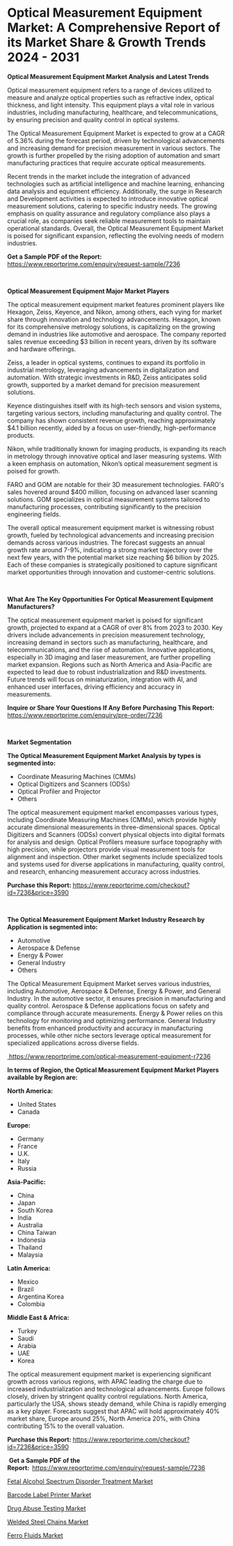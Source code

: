 <p><h1>Optical Measurement Equipment Market: A Comprehensive Report of its Market Share & Growth Trends 2024 - 2031</h1></p><p><strong>Optical Measurement Equipment Market Analysis and Latest Trends</strong></p>
<p><p>Optical measurement equipment refers to a range of devices utilized to measure and analyze optical properties such as refractive index, optical thickness, and light intensity. This equipment plays a vital role in various industries, including manufacturing, healthcare, and telecommunications, by ensuring precision and quality control in optical systems.</p><p>The Optical Measurement Equipment Market is expected to grow at a CAGR of 5.36% during the forecast period, driven by technological advancements and increasing demand for precision measurement in various sectors. The growth is further propelled by the rising adoption of automation and smart manufacturing practices that require accurate optical measurements.</p><p>Recent trends in the market include the integration of advanced technologies such as artificial intelligence and machine learning, enhancing data analysis and equipment efficiency. Additionally, the surge in Research and Development activities is expected to introduce innovative optical measurement solutions, catering to specific industry needs. The growing emphasis on quality assurance and regulatory compliance also plays a crucial role, as companies seek reliable measurement tools to maintain operational standards. Overall, the Optical Measurement Equipment Market is poised for significant expansion, reflecting the evolving needs of modern industries.</p></p>
<p><strong>Get a Sample PDF of the Report:&nbsp;</strong> <a href="https://www.reportprime.com/enquiry/request-sample/7236">https://www.reportprime.com/enquiry/request-sample/7236</a></p>
<p>&nbsp;</p>
<p><strong>Optical Measurement Equipment Major Market Players</strong></p>
<p><p>The optical measurement equipment market features prominent players like Hexagon, Zeiss, Keyence, and Nikon, among others, each vying for market share through innovation and technology advancements. Hexagon, known for its comprehensive metrology solutions, is capitalizing on the growing demand in industries like automotive and aerospace. The company reported sales revenue exceeding $3 billion in recent years, driven by its software and hardware offerings.</p><p>Zeiss, a leader in optical systems, continues to expand its portfolio in industrial metrology, leveraging advancements in digitalization and automation. With strategic investments in R&D, Zeiss anticipates solid growth, supported by a market demand for precision measurement solutions.</p><p>Keyence distinguishes itself with its high-tech sensors and vision systems, targeting various sectors, including manufacturing and quality control. The company has shown consistent revenue growth, reaching approximately $4.1 billion recently, aided by a focus on user-friendly, high-performance products.</p><p>Nikon, while traditionally known for imaging products, is expanding its reach in metrology through innovative optical and laser measuring systems. With a keen emphasis on automation, Nikon’s optical measurement segment is poised for growth.</p><p>FARO and GOM are notable for their 3D measurement technologies. FARO's sales hovered around $400 million, focusing on advanced laser scanning solutions. GOM specializes in optical measurement systems tailored to manufacturing processes, contributing significantly to the precision engineering fields.</p><p>The overall optical measurement equipment market is witnessing robust growth, fueled by technological advancements and increasing precision demands across various industries. The forecast suggests an annual growth rate around 7-9%, indicating a strong market trajectory over the next few years, with the potential market size reaching $6 billion by 2025. Each of these companies is strategically positioned to capture significant market opportunities through innovation and customer-centric solutions.</p></p>
<p>&nbsp;</p>
<p><strong>What Are The Key Opportunities For Optical Measurement Equipment Manufacturers?</strong></p>
<p><p>The optical measurement equipment market is poised for significant growth, projected to expand at a CAGR of over 8% from 2023 to 2030. Key drivers include advancements in precision measurement technology, increasing demand in sectors such as manufacturing, healthcare, and telecommunications, and the rise of automation. Innovative applications, especially in 3D imaging and laser measurement, are further propelling market expansion. Regions such as North America and Asia-Pacific are expected to lead due to robust industrialization and R&D investments. Future trends will focus on miniaturization, integration with AI, and enhanced user interfaces, driving efficiency and accuracy in measurements.</p></p>
<p><strong>Inquire or Share Your Questions If Any Before Purchasing This Report:</strong> <a href="https://www.reportprime.com/enquiry/pre-order/7236">https://www.reportprime.com/enquiry/pre-order/7236</a></p>
<p>&nbsp;</p>
<p><strong>Market Segmentation</strong></p>
<p><strong>The Optical Measurement Equipment Market Analysis by types is segmented into:</strong></p>
<p><ul><li>Coordinate Measuring Machines (CMMs)</li><li>Optical Digitizers and Scanners (ODSs)</li><li>Optical Profiler and Projector</li><li>Others</li></ul></p>
<p><p>The optical measurement equipment market encompasses various types, including Coordinate Measuring Machines (CMMs), which provide highly accurate dimensional measurements in three-dimensional spaces. Optical Digitizers and Scanners (ODSs) convert physical objects into digital formats for analysis and design. Optical Profilers measure surface topography with high precision, while projectors provide visual measurement tools for alignment and inspection. Other market segments include specialized tools and systems used for diverse applications in manufacturing, quality control, and research, enhancing measurement accuracy across industries.</p></p>
<p><strong>Purchase this Report:&nbsp;</strong><a href="https://www.reportprime.com/checkout?id=7236&price=3590">https://www.reportprime.com/checkout?id=7236&price=3590</a></p>
<p>&nbsp;</p>
<p><strong>The Optical Measurement Equipment Market Industry Research by Application is segmented into:</strong></p>
<p><ul><li>Automotive</li><li>Aerospace & Defense</li><li>Energy & Power</li><li>General Industry</li><li>Others</li></ul></p>
<p><p>The Optical Measurement Equipment Market serves various industries, including Automotive, Aerospace & Defense, Energy & Power, and General Industry. In the automotive sector, it ensures precision in manufacturing and quality control. Aerospace & Defense applications focus on safety and compliance through accurate measurements. Energy & Power relies on this technology for monitoring and optimizing performance. General Industry benefits from enhanced productivity and accuracy in manufacturing processes, while other niche sectors leverage optical measurement for specialized applications across diverse fields.</p></p>
<p><a href="https://www.reportprime.com/optical-measurement-equipment-r7236">&nbsp;https://www.reportprime.com/optical-measurement-equipment-r7236</a></p>
<p><strong>In terms of Region, the Optical Measurement Equipment Market Players available by Region are:</strong></p>
<p>
    <p> <strong> North America: </strong>
        <ul>
            <li>United States</li>
            <li>Canada</li>
        </ul>
        </p> 
    <p> <strong> Europe: </strong>
        <ul>
            <li>Germany</li>
            <li>France</li>
            <li>U.K.</li>
            <li>Italy</li>
            <li>Russia</li>
        </ul>
        </p> 
    <p> <strong> Asia-Pacific: </strong>
        <ul>
            <li>China</li>
            <li>Japan</li>
            <li>South Korea</li>
            <li>India</li>
            <li>Australia</li>
            <li>China Taiwan</li>
            <li>Indonesia</li>
            <li>Thailand</li>
            <li>Malaysia</li>
        </ul>
        </p> 
    <p> <strong> Latin America: </strong>
        <ul>
            <li>Mexico</li>
            <li>Brazil</li>
            <li>Argentina Korea</li>
            <li>Colombia</li>
        </ul>
        </p> 
    <p> <strong> Middle East & Africa: </strong>
        <ul>
            <li>Turkey</li>
            <li>Saudi</li>
            <li>Arabia</li>
            <li>UAE</li>
            <li>Korea</li>
        </ul>
    </p>
    </p>
<p><p>The optical measurement equipment market is experiencing significant growth across various regions, with APAC leading the charge due to increased industrialization and technological advancements. Europe follows closely, driven by stringent quality control regulations. North America, particularly the USA, shows steady demand, while China is rapidly emerging as a key player. Forecasts suggest that APAC will hold approximately 40% market share, Europe around 25%, North America 20%, with China contributing 15% to the overall valuation.</p></p>
<p><strong>Purchase this Report: </strong><a href="https://www.reportprime.com/checkout?id=7236&price=3590">https://www.reportprime.com/checkout?id=7236&price=3590</a></p>
<p>&nbsp;<strong>Get a Sample PDF of the Report:&nbsp;&nbsp;</strong><a href="https://www.reportprime.com/enquiry/request-sample/7236">https://www.reportprime.com/enquiry/request-sample/7236</a></p>
<p><strong></strong></p>
<p><p><a href="https://www.linkedin.com/pulse/global-fetal-alcohol-spectrum-disorder-treatment-market-trends-ek82f?trackingId=%2BjhXrEGHSTmtQ%2B6H%2BK5UJg%3D%3D">Fetal Alcohol Spectrum Disorder Treatment Market</a></p><p><a href="https://github.com/RoccoManning/Market-Research-Report-List-6/blob/main/barcode-label-printer-market.md">Barcode Label Printer Market</a></p><p><a href="https://medium.com/@dhjdj3783/drug-abuse-testing-market-size-growth-and-industry-analysis-by-market-segmentation-and-regional-e99dfd5989cc">Drug Abuse Testing Market</a></p><p><a href="https://issuu.com/reportprime-2/docs/welded-steel-chains-market-size-203_d54db90a8bb2a0">Welded Steel Chains Market</a></p><p><a href="https://www.linkedin.com/pulse/what-growth-drivers-ferro-fluids-market-comprehensive-study-bk2ue?trackingId=rd6zqcC1T92t8n3Dr275XQ%3D%3D">Ferro Fluids Market</a></p></p>